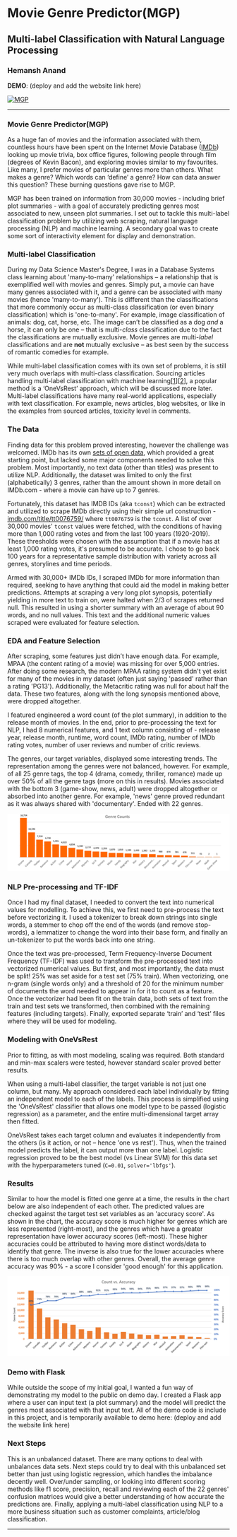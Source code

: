 # Movie Genre Predictor(MGP)

## Multi-label Classification with Natural Language Processing

### Hemansh Anand

**DEMO**: (deploy and add the website link here)

<a href="(deploy and add the website link here)" target="_blank"><img src="images/app2.png" alt="MGP"></a>

---

### Movie Genre Predictor(MGP)

As a huge fan of movies and the information associated with them, countless hours have been spent on the Internet Movie Database (<a href="https://www.imdb.com/" target="_blank">IMDb</a>) looking up movie trivia, box office figures, following people through film (degrees of Kevin Bacon), and exploring movies similar to my favourites. Like many, I prefer movies of particular genres more than others. What makes a genre? Which words can ‘define’ a genre? How can data answer this question? These burning questions gave rise to MGP.

MGP has been trained on information from 30,000 movies - including brief plot summaries - with a goal of accurately predicting genres most associated to new, unseen plot summaries. I set out to tackle this multi-label classification problem by utilizing web scraping, natural language processing (NLP) and machine learning. A secondary goal was to create some sort of interactivity element for display and demonstration.

### Multi-label Classification

During my Data Science Master's Degree, I was in a Database Systems class learning about 'many-to-many' relationships – a relationship that is exemplified well with movies and genres. Simply put, a movie can have many genres associated with it, and a genre can be associated with many movies (hence 'many-to-many'). This is different than the classifications that more commonly occur as multi-class classification (or even binary classification) which is 'one-to-many'. For example, image classification of animals: dog, cat, horse, etc. The image can’t be classified as a dog *and* a horse, it can only be one – that is multi-*class* classification due to the fact the classifications are mutually exclusive. Movie genres are multi-*label* classifications and are **not** mutually exclusive – as best seen by the success of romantic comedies for example.

While multi-label classification comes with its own set of problems, it is still very much overlaps with multi-class classification. Sourcing articles handling multi-label classification with machine learning[<a href="https://towardsdatascience.com/multi-label-text-classification-with-scikit-learn-30714b7819c5" target="_blank">1</a>][<a href="https://towardsdatascience.com/journey-to-the-center-of-multi-label-classification-384c40229bff" target="_blank">2</a>], a popular method is a ‘OneVsRest’ approach, which will be discussed more later. Multi-label classifications have many real-world applications, especially with text classification. For example, news articles, blog websites, or like in the examples from sourced articles, toxicity level in comments.

### The Data

Finding data for this problem proved interesting, however the challenge was welcomed. IMDb has its own <a href="https://www.imdb.com/interfaces/" target="_blank">sets of open data</a>, which provided a great starting point, but lacked some major components needed to solve this problem. Most importantly, no text data (other than titles) was present to utilize NLP. Additionally, the dataset was limited to only the first (alphabetically) 3 genres, rather than the amount shown in more detail on IMDb.com - where a movie can have up to 7 genres.

Fortunately, this dataset has IMDB IDs (aka `tconst`) which can be extracted and utilized to scrape IMDb directly using their simple url construction - <a href="https://www.imdb.com/title/tt0076759/" target="_blank">imdb.com/title/tt0076759/</a> where `tt0076759` is the `tconst`. A list of over 30,000 movies' `tconst` values were fetched, with the conditions of having more than 1,000 rating votes and from the last 100 years (1920-2019). These thresholds were chosen with the assumption that if a movie has at least 1,000 rating votes, it's presumed to be accurate. I chose to go back 100 years for a representative sample distribution with variety across all genres, storylines and time periods.

Armed with 30,000+ IMDb IDs, I scraped IMDb for more information than required, seeking to have anything that could aid the model in making better predictions. Attempts at scraping a very long plot synopsis, potentially yielding in more text to train on, were halted when 2/3 of scrapes returned null. This resulted in using a shorter summary with an average of about 90 words, and no null values. This text and the additional numeric values scraped were evaluated for feature selection.

### EDA and Feature Selection

After scraping, some features just didn’t have enough data. For example, MPAA (the content rating of a movie) was missing for over 5,000 entries. After doing some research, the modern MPAA rating system didn't yet exist for many of the movies in my dataset (often just saying 'passed' rather than a rating 'PG13'). Additionally, the Metacritic rating was null for about half the data. These two features, along with the long synopsis mentioned above, were dropped altogether.

I featured engineered a word count (of the plot summary), in addition to the release month of movies. In the end, prior to pre-processing the text for NLP, I had 8 numerical features, and 1 text column consisting of - release year, release month, runtime, word count, IMDb rating, number of IMDb rating votes, number of user reviews and number of critic reviews.

The genres, our target variables, displayed some interesting trends. The representation among the genres were not balanced, however. For example, of all 25 genre tags, the top 4 (drama, comedy, thriller, romance) made up over 50% of all the genre tags (more on this in results). Movies associated with the bottom 3 (game-show, news, adult) were dropped altogether or absorbed into another genre. For example, 'news' genre proved redundant as it was always shared with 'documentary'. Ended with 22 genres.

![](images/genre-counts-graph.png)

### NLP Pre-processing and TF-IDF

Once I had my final dataset, I needed to convert the text into numerical values for modelling. To achieve this, we first need to pre-process the text before vectorizing it. I used a tokenizer to break down strings into single words, a stemmer to chop off the end of the words (and remove stop-words), a lemmatizer to change the word into their base form, and finally an un-tokenizer to put the words back into one string.

Once the text was pre-processed, Term Frequency-Inverse Document Frequency (TF-IDF) was used to transform the pre-processed text into vectorized numerical values. But first, and most importantly, the data must be split! 25% was set aside for a test set (75% train). When vectorizing, one n-gram (single words only) and a threshold of 20 for the minimum number of documents the word needed to appear in for it to count as a feature. Once the vectorizer had been fit on the train data, both sets of text from the train and test sets we transformed, then combined with the remaining features (including targets). Finally, exported separate ‘train’ and ‘test’ files where they will be used for modeling.

### Modeling with OneVsRest

Prior to fitting, as with most modeling, scaling was required. Both standard and min-max scalers were tested, however standard scaler proved better results.

When using a multi-label classifier, the target variable is not just one column, but many. My approach considered each label individually by fitting an independent model to each of the labels. This process is simplified using the 'OneVsRest' classifier that allows one model type to be passed (logistic regression) as a parameter, and the entire multi-dimensional target array then fitted.

OneVsRest takes each target column and evaluates it independently from the others (is it action, or not – hence 'one vs rest'). Thus, when the trained model predicts the label, it can output more than one label. Logistic regression proved to be the best model (vs Linear SVM) for this data set with the hyperparameters tuned (`C=0.01`, `solver='lbfgs'`). 

### Results

Similar to how the model is fitted one genre at a time, the results in the chart below are also independent of each other. The predicted values are checked against the target test set variables as an 'accuracy score'. As shown in the chart, the accuracy score is much higher for genres which are less represented (right-most), and the genres which have a greater representation have lower accuracy scores (left-most). These higher accuracies could be attributed to having more distinct words/data to identify that genre. The inverse is also true for the lower accuracies where there is too much overlap with other genres. Overall, the average genre accuracy was 90% - a score I consider 'good enough' for this application.

![](images/results-graph.png)

### Demo with Flask

While outside the scope of my initial goal, I wanted a fun way of demonstrating my model to the public on demo day. I created a Flask app where a user can input text (a plot summary) and the model will predict the genres most associated with that input text. All of the demo code is include in this project, and is temporarily available to demo here: (deploy and add the website link here)


### Next Steps

This is an unbalanced dataset. There are many options to deal with unbalances data sets. Next steps could try to deal with this unbalanced set better than just using logistic regression, which handles the imbalance decently well. Over/under sampling, or looking into different scoring methods like f1 score, precision, recall and reviewing each of the 22 genres' confusion matrices would give a better understanding of how accurate the predictions are. Finally, applying a multi-label classification using NLP to a more business situation such as customer complaints, article/blog classification.

---


